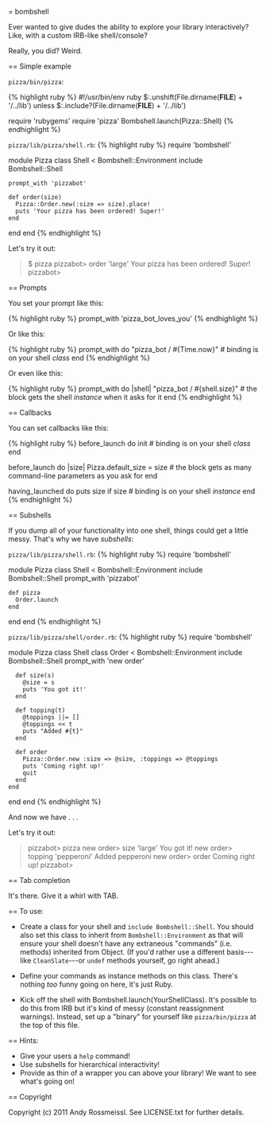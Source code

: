 = bombshell

Ever wanted to give dudes the ability to explore your library interactively? Like, with a custom IRB-like shell/console?

Really, you did? Weird.

== Simple example

`pizza/bin/pizza`:

{% highlight ruby %}
#!/usr/bin/env ruby
$:.unshift(File.dirname(__FILE__) + '/../lib') unless $:.include?(File.dirname(__FILE__) + '/../lib')

require 'rubygems'
require 'pizza'
Bombshell.launch(Pizza::Shell)
{% endhighlight %}

`pizza/lib/pizza/shell.rb`:
{% highlight ruby %}
require 'bombshell'

module Pizza
  class Shell < Bombshell::Environment
    include Bombshell::Shell
    
    prompt_with 'pizzabot'
    
    def order(size)
      Pizza::Order.new(:size => size).place!
      puts 'Your pizza has been ordered! Super!'
    end
  end
end
{% endhighlight %}

Let's try it out:
> $ pizza
> pizzabot> order 'large'
> Your pizza has been ordered! Super!
> pizzabot>

== Prompts

You set your prompt like this:

{% highlight ruby %}
  prompt_with 'pizza_bot_loves_you'
{% endhighlight %}

Or like this:

{% highlight ruby %}
  prompt_with do
    "pizza_bot / #{Time.now}" # binding is on your shell *class*
  end
{% endhighlight %}

Or even like this:

{% highlight ruby %}
  prompt_with do |shell|
    "pizza_bot / #{shell.size}" # the block gets the shell *instance* when it asks for it
  end
{% endhighlight %}

== Callbacks

You can set callbacks like this:

{% highlight ruby %}
before_launch do
  init # binding is on your shell *class*
end

before_launch do |size|
  Pizza.default_size = size # the block gets as many command-line parameters as you ask for
end

having_launched do
  puts size if size # binding is on your shell *instance*
end
{% endhighlight %}

== Subshells

If you dump all of your functionality into one shell, things could get a little messy. That's why we have *subshells*:

`pizza/lib/pizza/shell.rb`:
{% highlight ruby %}
require 'bombshell'

module Pizza
  class Shell < Bombshell::Environment
    include Bombshell::Shell
    prompt_with 'pizzabot'
    
    def pizza
      Order.launch
    end
  end
end
{% endhighlight %}

`pizza/lib/pizza/shell/order.rb`:
{% highlight ruby %}
require 'bombshell'

module Pizza
  class Shell
    class Order < Bombshell::Environment
      include Bombshell::Shell
      prompt_with 'new order'
    
      def size(s)
        @size = s
        puts 'You got it!'
      end
      
      def topping(t)
        @toppings ||= []
        @toppings << t
        puts "Added #{t}"
      end
      
      def order
        Pizza::Order.new :size => @size, :toppings => @toppings
        puts 'Coming right up!'
        quit
      end
    end
  end
end
{% endhighlight %}

And now we have . . .

Let's try it out:

> pizzabot> pizza
> new order> size 'large'
> You got it!
> new order> topping 'pepperoni'
> Added pepperoni
> new order> order
> Coming right up!
> pizzabot>

== Tab completion

It's there. Give it a whirl with TAB.

== To use:

* Create a class for your shell and `include Bombshell::Shell`. You should also set this class to inherit from `Bombshell::Environment` as that will ensure your shell doesn't have any extraneous "commands" (i.e. methods) inherited from Object. (If you'd rather use a different basis---like `CleanSlate`---or `undef` methods yourself, go right ahead.)

* Define your commands as instance methods on this class. There's nothing *too* funny going on here, it's just Ruby.

* Kick off the shell with Bombshell.launch(YourShellClass). It's possible to do this from IRB but it's kind of messy (constant reassignment warnings). Instead, set up a "binary" for yourself like `pizza/bin/pizza` at the top of this file.

== Hints:

* Give your users a `help` command!
* Use subshells for hierarchical interactivity!
* Provide as thin of a wrapper you can above your library! We want to see what's going on!

== Copyright

Copyright (c) 2011 Andy Rossmeissl. See LICENSE.txt for
further details.
